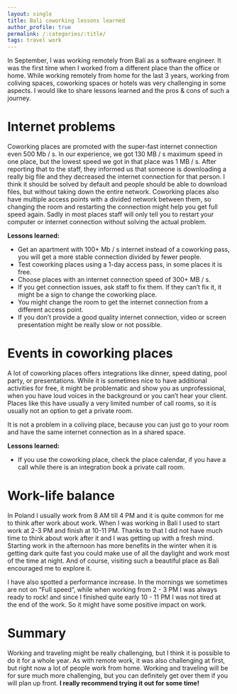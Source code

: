 ```yaml
---
layout: single
title: Bali coworking lessons learned
author_profile: true
permalink: /:categories/:title/
tags: travel work
---
```


In September, I was working remotely from Bali as a software engineer. It was the first time when I worked from a different place than the office or home. While working remotely from home for the last 3 years, working from coliving spaces, coworking spaces or hotels was very challenging in some aspects. I would like to share lessons learned and the pros & cons of such a journey.

# Internet problems

Coworking places are promoted with the super-fast internet connection even 500 Mb / s. In our experience, we got 130 MB / s maximum speed in one place, but the lowest speed we got in that place was 1 MB / s. After reporting that to the staff, they informed us that someone is downloading a really big file and they decreased the internet connection for that person. I think it should be solved by default and people should be able to download files, but without taking down the entire network. Coworking places also have multiple access points with a divided network between them, so changing the room and restarting the connection might help you get full speed again. Sadly in most places staff will only tell you to restart your computer or internet connection without solving the actual problem.

**Lessons learned:**

- Get an apartment with 100+ Mb / s internet instead of a coworking pass, you will get a more stable connection divided by fewer people.
- Test coworking places using a 1-day access pass, in some places it is free.
- Choose places with an internet connection speed of 300+ MB / s.
- If you get connection issues, ask staff to fix them. If they can’t fix it, it might be a sign to change the coworking place.
- You might change the room to get the internet connection from a different access point.
- If you don’t provide a good quality internet connection, video or screen presentation might be really slow or not possible.

# Events in coworking places

A lot of coworking places offers integrations like dinner, speed dating, pool party, or presentations. While it is sometimes nice to have additional activities for free, it might be problematic and show you as unprofessional, when you have loud voices in the background or you can’t hear your client. Places like this have usually a very limited number of call rooms, so it is usually not an option to get a private room. 

It is not a problem in a coliving place, because you can just go to your room and have the same internet connection as in a shared space. 

**Lessons learned:**

- If you use the coworking place, check the place calendar, if you have a call while there is an integration book a private call room.

# Work-life balance
 
In Poland I usually work from 8 AM till 4 PM and it is quite common for me to think after work about work. When I was working in Bali I used to start work at 2-3 PM and finish at 10-11 PM. Thanks to that I did not have much time to think about work after it and I was getting up with a fresh mind. Starting work in the afternoon has more benefits in the winter when it is getting dark quite fast you could make use of all the daylight and work most of the time at night. And of course, visiting such a beautiful place as Bali encouraged me to explore it.

I have also spotted a performance increase. In the mornings we sometimes are not on “Full speed”, while when working from 2 - 3 PM I was always ready to rock! and since I finished quite early 10 - 11 PM I was not tired at the end of the work. So it might have some positive impact on work.

# Summary

Working and traveling might be really challenging, but I think it is possible to do it for a whole year. As with remote work, it was also challenging at first, but right now a lot of people work from home. Working and traveling will be for sure much more challenging, but you can definitely get over them if you will plan up front. **I really recommend trying it out for some time!**
